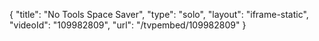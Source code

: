 {
    "title": "No Tools Space Saver",
    "type": "solo",
    "layout": "iframe-static",
    "videoId": "109982809",
    "url": "\/tvpembed\/109982809"
}